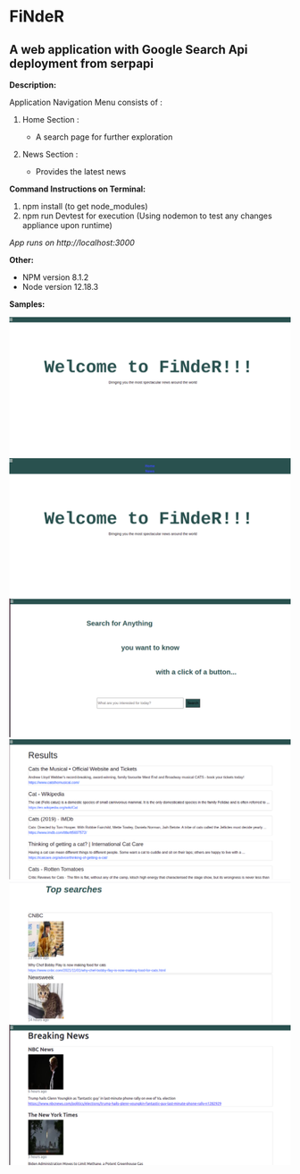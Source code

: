 # FiNdeR
 ## A web application with Google Search Api deployment from serpapi 
 
 
**Description:**
      
  Application Navigation Menu consists of :
  
   1. Home Section :
      
      * A search page for further exploration
        
   2.  News Section :
   
       * Provides the latest news
 
 
**Command Instructions on Terminal:**
   
   1. npm install (to get node_modules)
   2. npm run Devtest for execution (Using nodemon to test any changes appliance upon runtime)

*App runs on http://localhost:3000*

**Other:** 
   * NPM version 8.1.2 
   * Node version 12.18.3
   



**Samples:**

![Main page sample ](https://github.com/pagoulid/finder/blob/main/Main1.png)
![Main page sample ](https://github.com/pagoulid/finder/blob/main/Main2.png)
![HomeSearch page sample ](https://github.com/pagoulid/finder/blob/main/Searchpage.png)
![Search Results page sample ](https://github.com/pagoulid/finder/blob/main/SearchResults1.png)
![Search Results page sample ](https://github.com/pagoulid/finder/blob/main/SearchResults2.png)
![News page sample ](https://github.com/pagoulid/finder/blob/main/LatestNews.png)

